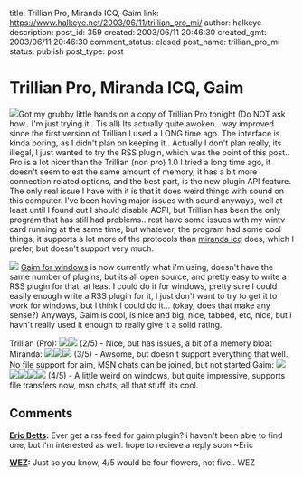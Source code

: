 title: Trillian Pro, Miranda ICQ, Gaim
link: https://www.halkeye.net/2003/06/11/trillian_pro_mi/
author: halkeye
description: 
post_id: 359
created: 2003/06/11 20:46:30
created_gmt: 2003/06/11 20:46:30
comment_status: closed
post_name: trillian_pro_mi
status: publish
post_type: post

# Trillian Pro, Miranda ICQ, Gaim

![](http://gallery.halkeye.net/albums/screenshots/untitled.thumb.jpg)Got my grubby little hands on a copy of Trillian Pro tonight (Do NOT ask how.. I'm just trying it.. Tis all) Its actually quite awoken.. way improved since the first version of Trillian I used a LONG time ago. The interface is kinda boring, as I didn't plan on keeping it.. Actually I don't plan really, its illegal, I just wanted to try the RSS plugin, which was the point of this post.. Pro is a lot nicer than the Trillian (non pro) 1.0 I tried a long time ago, it doesn't seem to eat the same amount of memory, it has a bit more connection related options, and the best part, is the new plugin API feature. The only real issue I have with it is that it does weird things with sound on this computer. I've been having major issues with sound anyways, well at least until I found out I should disable ACPI, but Trillian has been the only program that has still had problems.. rest have some issues with my wintv card running at the same time, but whatever, the program had some cool things, it supports a lot more of the protocols than [miranda icq](http://miranda-icq.sourceforge.net) does, which I prefer, but doesn't support very much. 

![](http://gallery.halkeye.net/albums/screenshots/untitled_001.thumb.jpg) [Gaim for windows](http://gaim.sourceforge.net/win32/) is now currently what i'm using, doesn't have the same number of plugins, but its all open source, and pretty easy to write a RSS plugin for that, at least I could do it for windows, pretty sure I could easily enough write a RSS plugin for it, I just don't want to try to get it to work for windows, but I think I could do it... (okay, does that make any sense?) Anyways, Gaim is cool, is nice and big, nice, tabbed, etc, nice, but i havn't really used it enough to really give it a solid rating.

Trillian (Pro): ![](/img/star.gif)![](/img/star.gif) (2/5) \- Nice, but has issues, a bit of a memory bloat Miranda: ![](/img/star.gif)![](/img/star.gif)![](/img/star.gif) (3/5) \- Awsome, but doesn't support everything that well.. No file support for aim, MSN chats can be joined, but not started Gaim: ![](/img/star.gif)![](/img/star.gif)![](/img/star.gif)![](/img/star.gif)![](/img/star.gif) (4/5) \- A little weird on windows, but quite impressive, supports file transfers now, msn chats, all that stuff, its cool.

## Comments

**[Eric Betts](#22 "2003-09-12 21:53:55"):** Ever get a rss feed for gaim plugin? i haven't been able to find one, but i'm interested as well. hope to recieve a reply soon ~Eric

**[WEZ](#23 "2004-03-18 22:06:32"):** Just so you know, 4/5 would be four flowers, not five.. WEZ

